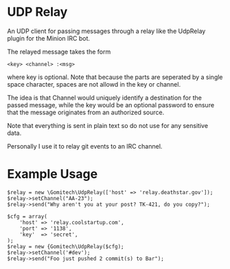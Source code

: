 
UDP Relay
=========

An UDP client for passing messages through a relay
like the UdpRelay plugin for the Minion IRC bot.


The relayed message takes the form

	<key> <channel> :<msg>

where key is optional. Note that because the parts are seperated by a single
space character, spaces are not allowd in the key or channel.

The idea is that Channel would uniquely identify a destination for the passed
message, while the key would be an optional password to ensure that the message
originates from an authorized source.

Note that everything is sent in plain text so do not use for any sensitive data.

Personally I use it to relay git events to an IRC channel.

Example Usage
=============

	$relay = new \Gomitech\UdpRelay(['host' => 'relay.deathstar.gov']);
	$relay->setChannel("AA-23");
	$relay->send("Why aren't you at your post? TK-421, do you copy?");

	$cfg = array(
		'host' => 'relay.coolstartup.com',
		'port' => '1138',
		'key'  => 'secret',
	);
	$relay = new {Gomitech\UdpRelay($cfg);
	$relay->setChannel('#dev');
	$relay->send("Foo just pushed 2 commit(s) to Bar");


